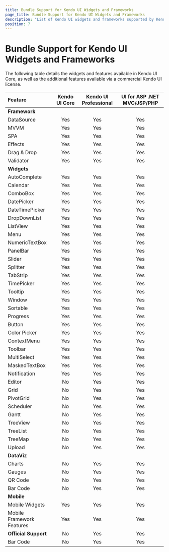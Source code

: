 ```yaml
---
title: Bundle Support for Kendo UI Widgets and Frameworks
page_title: Bundle Support for Kendo UI Widgets and Frameworks
description: "List of Kendo UI widgets and frameworks supported by Kendo UI Core, Kendo UI Professional, UI for ASP .NET MVC, UI for JSP, and UI for PHP"
position: 7
---
```


# Bundle Support for Kendo UI Widgets and Frameworks

The following table details the widgets and features available in Kendo UI Core, as well as the additional features available via a commercial Kendo UI license.

| Feature        | Kendo UI Core	| Kendo UI Professional	| UI for ASP .NET MVC/JSP/PHP	|
| :------------- | :--------------: | :-------------------: | :--------------------------: 	|
| **Framework**  |
| DataSource     | Yes 				| Yes 					| Yes 							|
| MVVM           | Yes 				| Yes 					| Yes 							|
| SPA            | Yes 				| Yes 					| Yes 							|
| Effects        | Yes 				| Yes					| Yes 							|
| Drag & Drop    | Yes 				| Yes 					| Yes 							|
| Validator      | Yes 				| Yes 					| Yes 							|
| **Widgets**    |
| AutoComplete   | Yes 				| Yes 					| Yes 							|
| Calendar       | Yes 				| Yes 					| Yes 							|
| ComboBox       | Yes 				| Yes 					| Yes 							|
| DatePicker     | Yes 				| Yes 					| Yes 							|
| DateTimePicker | Yes 				| Yes 					| Yes 							|
| DropDownList   | Yes 				| Yes 					| Yes 							|
| ListView		 | Yes 				| Yes 					| Yes 							|
| Menu   		 | Yes 				| Yes 					| Yes 							|
| NumericTextBox | Yes 				| Yes 					| Yes 							|
| PanelBar 		 | Yes 				| Yes 					| Yes 							|
| Slider		 | Yes 				| Yes 					| Yes 							|
| Splitter 		 | Yes 				| Yes 					| Yes 							|
| TabStrip		 | Yes 				| Yes 					| Yes 							|
| TimePicker 	 | Yes 				| Yes 					| Yes 							|
| Tooltip		 | Yes 				| Yes 					| Yes 							|
| Window 	 	 | Yes 				| Yes 					| Yes 							|
| Sortable		 | Yes 				| Yes 					| Yes 							|
| Progress 	 	 | Yes 				| Yes 					| Yes 							|
| Button		 | Yes 				| Yes 					| Yes 							|
| Color Picker 	 | Yes 				| Yes 					| Yes 							|
| ContextMenu	 | Yes 				| Yes 					| Yes 							|
| Toolbar	 	 | Yes 				| Yes 					| Yes 							|
| MultiSelect	 | Yes 				| Yes 					| Yes 							|
| MaskedTextBox	 | Yes 				| Yes 					| Yes 							|
| Notification	 | Yes 				| Yes 					| Yes 							|
| Editor		 | No 				| Yes 					| Yes 							|
| Grid			 | No 				| Yes 					| Yes 							|
| PivotGrid		 | No 				| Yes 					| Yes 							|
| Scheduler		 | No 				| Yes 					| Yes 							|
| Gantt			 | No 				| Yes 					| Yes 							|
| TreeView		 | No 				| Yes 					| Yes 							|
| TreeList		 | No 				| Yes 					| Yes 							|
| TreeMap		 | No 				| Yes 					| Yes 							|
| Upload		 | No 				| Yes 					| Yes 							|
| **DataViz**	 |
| Charts		 | No 				| Yes 					| Yes 							|
| Gauges		 | No 				| Yes 					| Yes 							|
| QR Code		 | No 				| Yes 					| Yes 							|
| Bar Code		 | No 				| Yes 					| Yes 							|
| **Mobile**		 |
| Mobile Widgets | Yes				| Yes 					| Yes 							|
| Mobile Framework Features | Yes	| Yes 					| Yes			 				|
| **Official Support**| No 			| Yes 					| Yes 							|
| Bar Code		 | No 				| Yes 					| Yes 							|

